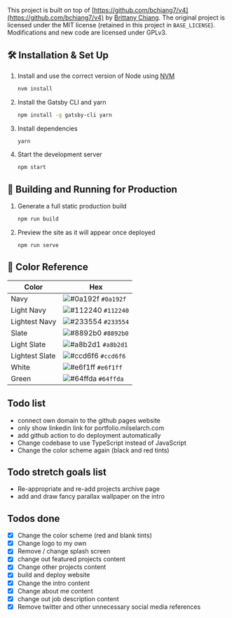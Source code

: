 This project is built on top of [https://github.com/bchiang7/v4](https://github.com/bchiang7/v4)
by [Brittany Chiang](https://brittanychiang.com/). The original project is
licensed under the MIT license (retained in this project in `BASE_LICENSE`). Modifications and new code are
licensed under GPLv3.

## 🛠 Installation & Set Up

1. Install and use the correct version of Node using [NVM](https://github.com/nvm-sh/nvm)

   ```sh
   nvm install
   ```

2. Install the Gatsby CLI and yarn

   ```sh
   npm install -g gatsby-cli yarn
   ```

3. Install dependencies

   ```sh
   yarn
   ```

4. Start the development server

   ```sh
   npm start
   ```

## 🚀 Building and Running for Production

1. Generate a full static production build

   ```sh
   npm run build
   ```

1. Preview the site as it will appear once deployed

   ```sh
   npm run serve
   ```

## 🎨 Color Reference

| Color          | Hex                                                                |
| -------------- | ------------------------------------------------------------------ |
| Navy           | ![#0a192f](https://via.placeholder.com/10/0a192f?text=+) `#0a192f` |
| Light Navy     | ![#112240](https://via.placeholder.com/10/0a192f?text=+) `#112240` |
| Lightest Navy  | ![#233554](https://via.placeholder.com/10/303C55?text=+) `#233554` |
| Slate          | ![#8892b0](https://via.placeholder.com/10/8892b0?text=+) `#8892b0` |
| Light Slate    | ![#a8b2d1](https://via.placeholder.com/10/a8b2d1?text=+) `#a8b2d1` |
| Lightest Slate | ![#ccd6f6](https://via.placeholder.com/10/ccd6f6?text=+) `#ccd6f6` |
| White          | ![#e6f1ff](https://via.placeholder.com/10/e6f1ff?text=+) `#e6f1ff` |
| Green          | ![#64ffda](https://via.placeholder.com/10/64ffda?text=+) `#64ffda` |

## Todo list

- connect own domain to the github pages website
- only show linkedin link for portfolio.milselarch.com
- add github action to do deployment automatically
- Change codebase to use TypeScript instead of JavaScript
- Change the color scheme again (black and red tints)

## Todo stretch goals list

- Re-appropriate and re-add projects archive page
- add and draw fancy parallax wallpaper on the intro

## Todos done

- [x] Change the color scheme (red and blank tints)
- [x] Change logo to my own
- [x] Remove / change splash screen
- [x] change out featured projects content
- [x] Change other projects content
- [x] build and deploy website
- [x] Change the intro content
- [x] Change about me content
- [x] change out job description content
- [x] Remove twitter and other unnecessary social media references
